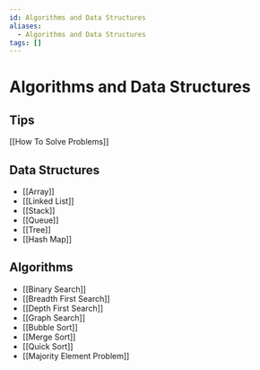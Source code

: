 ```yaml
---
id: Algorithms and Data Structures
aliases:
  - Algorithms and Data Structures
tags: []
---
```


# Algorithms and Data Structures

## Tips
[[How To Solve Problems]]

## Data Structures
- [[Array]]
- [[Linked List]]
- [[Stack]]
- [[Queue]]
- [[Tree]]
- [[Hash Map]]

## Algorithms
- [[Binary Search]]
- [[Breadth First Search]]
- [[Depth First Search]]
- [[Graph Search]]
- [[Bubble Sort]]
- [[Merge Sort]]
- [[Quick Sort]]
- [[Majority Element Problem]]

